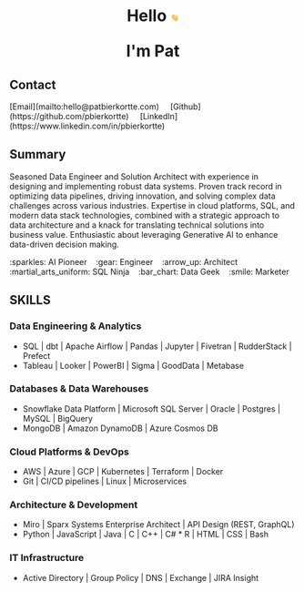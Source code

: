 <h1 align="center">
Hello <img src="images/waving-hand.gif" width="3%">

I'm Pat
</h1>

## Contact
<p style="text-align: native;">
  [Email](mailto:hello@patbierkortte.com)&nbsp;&nbsp;&nbsp;&nbsp;
  [Github](https://github.com/pbierkortte)&nbsp;&nbsp;&nbsp;&nbsp;
  [LinkedIn](https://www.linkedin.com/in/pbierkortte)
</p>

## Summary
Seasoned Data Engineer and Solution Architect with experience in designing and implementing robust data systems. Proven track record in optimizing data pipelines, driving innovation, and solving complex data challenges across various industries. Expertise in cloud platforms, SQL, and modern data stack technologies, combined with a strategic approach to data architecture and a knack for translating technical solutions into business value. Enthusiastic about leveraging Generative AI to enhance data-driven decision making.

<p style="text-align: native;">
  :sparkles: AI Pioneer&nbsp;&nbsp;&nbsp;
  :gear: Engineer&nbsp;&nbsp;&nbsp;
  :arrow_up: Architect&nbsp;&nbsp;&nbsp;
  :martial_arts_uniform: SQL Ninja&nbsp;&nbsp;&nbsp;
  :bar_chart: Data Geek&nbsp;&nbsp;&nbsp;
  :smile: Marketer
</p>

## SKILLS
### Data Engineering & Analytics
* SQL | dbt | Apache Airflow | Pandas | Jupyter | Fivetran | RudderStack | Prefect
* Tableau | Looker | PowerBI | Sigma | GoodData | Metabase

### Databases & Data Warehouses
* Snowflake Data Platform | Microsoft SQL Server | Oracle | Postgres | MySQL | BigQuery
* MongoDB | Amazon DynamoDB | Azure Cosmos DB

### Cloud Platforms & DevOps
* AWS | Azure | GCP | Kubernetes | Terraform | Docker
* Git | CI/CD pipelines | Linux | Microservices

### Architecture & Development
* Miro | Sparx Systems Enterprise Architect | API Design (REST, GraphQL)
* Python | JavaScript | Java | C | C++ | C# * R | HTML | CSS | Bash

### IT Infrastructure
* Active Directory | Group Policy | DNS | Exchange | JIRA Insight

<img src="https://us-central1-trackgit-analytics.cloudfunctions.net/token/ping/kvznbkuddqzzm08c88ak" width="1" height="1"/>
